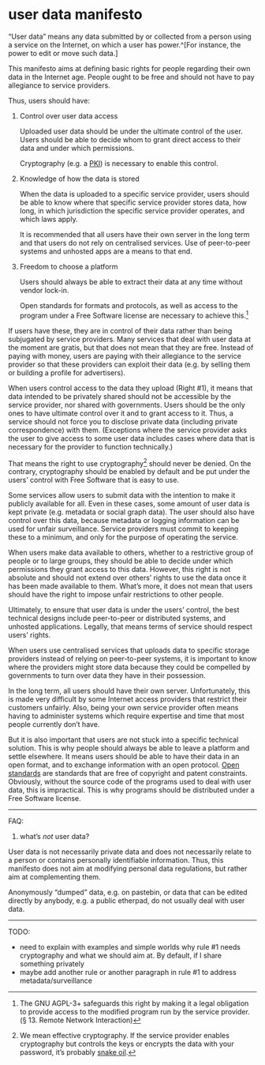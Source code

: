 # user data manifesto

“User data” means any data submitted by or collected from a person
using a service on the Internet, on which a user has
power.^[For instance, the power to edit or move such data.]

This manifesto aims at defining basic rights for people regarding
their own data in the Internet age. People ought to be free and
should not have to pay allegiance to service providers. 

Thus, users should have:

1. Control over user data access

    Uploaded user data should be under the ultimate control of the
    user. Users should be able to decide whom to grant direct
    access to their data and under which permissions.

    Cryptography (e.g. a [PKI]) is necessary to enable
    this control.

[PKI]: https://en.wikipedia.org/wiki/PKI

2. Knowledge of how the data is stored

    When the data is uploaded to a specific service provider,
    users should be able to know where that specific service
    provider stores data, how long, in which jurisdiction the
    specific service provider operates, and which laws apply.

    It is recommended that all users have their own server in the
    long term and that users do not rely on centralised services.
    Use of peer-to-peer systems and unhosted apps are a means to
    that end.

3. Freedom to choose a platform

    Users should always be able to extract their data at any time
    without vendor lock-in.

    Open standards for formats and protocols, as well as access to the
    program under a Free Software license are necessary to achieve
    this.[^agpl]

[^agpl]: The GNU AGPL-3+ safeguards this right by making it a
legal obligation to provide access to the modified program run by
the service provider. (§ 13. Remote Network Interaction)

If users have these, they are in control of their data rather than
being subjugated by service providers. Many services that deal with
user data at the moment are gratis, but that does not mean that
they are free. Instead of paying with money, users are paying
with their allegiance to the service provider so that these
providers can exploit their data (e.g. by selling them or building
a profile for advertisers).

When users control access to the data they upload (Right #1), it
means that data intended to be privately shared should not be
accessible by the service provider, nor shared with governments.
Users should be the only ones to have ultimate control over it and
to grant access to it. Thus, a service should not force you
to disclose private data (including private correspondence) with
them. (Exceptions where the service provider asks the user to give
access to some user data  includes cases where data that is
necessary for the provider to function technically.)

That means the right to use cryptography[^snake-oil] should never
be denied. On the contrary, cryptography should be enabled by
default and be put under the users’ control with Free Software
that is easy to use.  

[^snake-oil]: We mean effective cryptography. If the service
provider enables cryptography but controls the keys or encrypts
the data with your password, it’s probably [snake oil][Snake Oil].

[Snake Oil]: https://en.wikipedia.org/wiki/Snake_oil_%28cryptography%29

Some services allow users to submit data with the intention to
make it publicly available for all. Even in these cases, some
amount of user data is kept private (e.g. metadata or social graph
data). The user should also have control over this data, because
metadata or logging information can be used for unfair surveillance.
Service providers must commit to keeping these to a minimum, and
only for the purpose of operating the service.

When users make data available to others, whether to a restrictive
group of people or to large groups, they should be able to decide
under which permissions they grant access to this data. However,
this right is not absolute and should not extend over others’
rights to use the data once it has been made available to them.
What’s more, it does not mean that users should have the right to
impose unfair restrictions to other people. 

Ultimately, to ensure that user data is under the users’ control,
the best technical designs include peer-to-peer or distributed
systems, and unhosted applications. Legally, that means terms of
service should respect users’ rights.

When users use centralised services that uploads data to specific
storage providers instead of relying on peer-to-peer systems, it
is important to know where the providers might store data because
they could be compelled by governments to turn over data they have
in their possession. 

In the long term, all users should have their own server.
Unfortunately, this is made very difficult by some Internet access
providers that restrict their customers unfairly. Also, being your
own service provider often means having to administer systems
which require expertise and time that most people currently don’t
have.

But it is also important that users are not stuck into a specific
technical solution. This is why people should always be able to
leave a platform and settle elsewhere. It means users should be
able to have their data in an open format, and to exchange
information with an open protocol. [Open standards] are standards
that are free of copyright and patent constraints. Obviously,
without the source code of the programs used to deal with user
data, this is impractical. This is why programs should be
distributed under a Free Software license.

[Open standards]: http://fsfe.org/activities/os/def.html

-----

FAQ:

1. what’s *not* user data?

User data is not necessarily private data and does not necessarily
relate to a person or contains personally identifiable
information. Thus, this manifesto does not aim at modifying
personal data regulations, but rather aim at complementing them.

Anonymously “dumped” data, e.g. on pastebin, or data that can be
edited directly by anybody, e.g. a public etherpad, do not usually
deal with user data.

-----



TODO:

 - need to explain with examples and simple worlds why rule #1
   needs cryptography and what we should aim at. By default, if I
   share something privately
 - maybe add another rule or another paragraph in rule #1 to
   address metadata/surveillance

